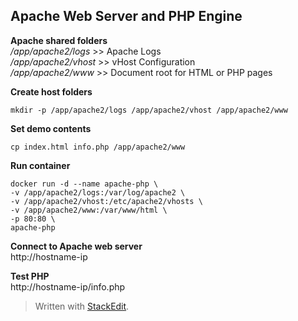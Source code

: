 

Apache Web Server and PHP Engine
--------------------------------
**Apache shared folders**  
*/app/apache2/logs*       >> Apache Logs  
*/app/apache2/vhost*     >> vHost Configuration  
*/app/apache2/www*	  >> Document root for HTML or PHP pages  


**Create host folders**

    mkdir -p /app/apache2/logs /app/apache2/vhost /app/apache2/www  


**Set demo contents**

    cp index.html info.php /app/apache2/www  


**Run container**

    docker run -d --name apache-php \
    -v /app/apache2/logs:/var/log/apache2 \
    -v /app/apache2/vhost:/etc/apache2/vhosts \
    -v /app/apache2/www:/var/www/html \
    -p 80:80 \
    apache-php  


**Connect to Apache web server**  
http://hostname-ip  


**Test PHP**  
http://hostname-ip/info.php


> Written with [StackEdit](https://stackedit.io/).